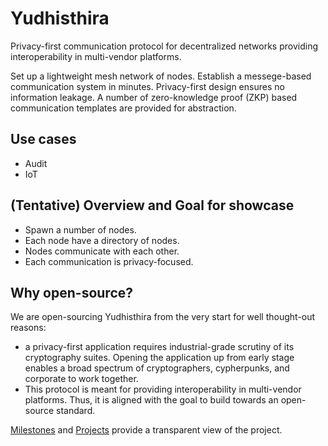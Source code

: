 # Yudhisthira
Privacy-first communication protocol for decentralized networks providing interoperability in multi-vendor platforms.

Set up a lightweight mesh network of nodes. Establish a messege-based communication system in minutes. Privacy-first design ensures no information leakage. A number of zero-knowledge proof (ZKP) based communication templates are provided for abstraction.

## Use cases

- Audit
- IoT

## (Tentative) Overview and Goal for showcase

- Spawn a number of nodes.
- Each node have a directory of nodes.
- Nodes communicate with each other.
- Each communication is privacy-focused.

## Why open-source?

We are open-sourcing Yudhisthira from the very start for well thought-out reasons:

- a privacy-first application requires industrial-grade scrutiny of its cryptography suites. Opening the application up from early stage enables a broad spectrum of cryptographers, cypherpunks, and corporate to work together.
- This protocol is meant for providing interoperability in multi-vendor platforms. Thus, it is aligned with the goal to build towards an open-source standard.

[Milestones](https://github.com/getonchain/yudhisthira/milestones) and [Projects](https://github.com/getonchain/yudhisthira/projects) provide a transparent view of the project.

